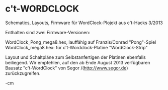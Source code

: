 c't-WORDCLOCK
=============

Schematics, Layouts, Firmware für WordClock-Plojekt aus c't-Hacks 3/2013

Enthalten sind zwei Firmware-Versionen:

WordClock_Pong_mega8.hex, lauffähig auf Franzis/Conrad "Pong"-Spiel
WordClock_mega8.hex: für c't-Wordclock-Platine "WordClock-Strip"

Layout und Schaltpläne zum Selbstanfertigen der Platinen ebenfalls beiliegend. Wir empfehlen,
auf den ab Ende August 2013 verfügbaren Bausatz "c't-WordClock" von Segor /(http://www.segor.de) zurückzugreifen.

-cm